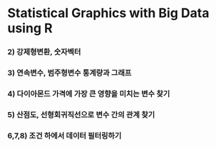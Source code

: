 # Statistical Graphics with Big Data using R
### 2) 강제형변환, 숫자벡터
### 3) 연속변수, 범주형변수 통계량과 그래프
### 4) 다이아몬드 가격에 가장 큰 영향을 미치는 변수 찾기
### 5) 산점도, 선형회귀직선으로 변수 간의 관계 찾기
### 6,7,8) 조건 하에서 데이터 필터링하기
